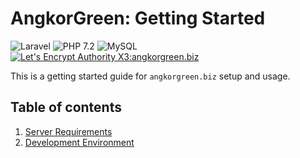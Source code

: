 # **AngkorGreen**: Getting Started

![Laravel](https://badgen.net/badge/Laravel/5.8/orange)
![PHP 7.2](https://badgen.net/badge/PHP/7.2)
![MySQL](https://badgen.net/badge/MySQL/5.7)
[![Let's Encrypt Authority X3:angkorgreen.biz](https://badgen.net/badge/Let's%20Encrypt%20Authority%20X3/angkorgreen.biz/yellow)](https://www.ssllabs.com/ssltest/analyze.html?d=angkorgreen.biz)

This is a getting started guide for `angkorgreen.biz` setup and usage.

## Table of contents

1. [Server Requirements](docs/ServerRequirements.md)
2. [Development Environment](docs/DevelopmentEnvironment.md)
